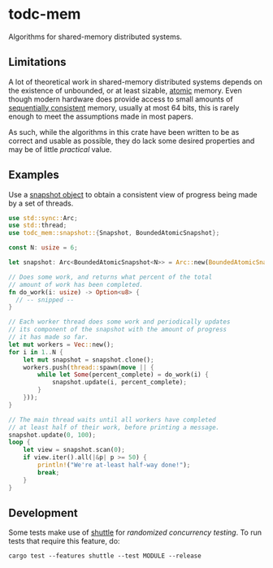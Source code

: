 # todc-mem

Algorithms for shared-memory distributed systems.

## Limitations

A lot of theoretical work in shared-memory distributed systems depends on the 
existence of unbounded, or at least sizable, 
[atomic](https://en.wikipedia.org/wiki/Atomic_semantics) memory. Even though
modern hardware does provide access to small amounts of 
[sequentially consistent](https://en.wikipedia.org/wiki/Sequential_consistency)
memory, usually at most 64 bits, this is rarely enough to meet the assumptions 
made in most papers. 

As such, while the algorithms in this crate have been written to be as correct
and usable as possible, they do lack some desired properties and may be of
little _practical_ value. 

## Examples

Use a [snapshot object](https://en.wikipedia.org/wiki/Shared_snapshot_objects) to 
obtain a consistent view of progress being made by a set of threads.

```rs
use std::sync::Arc;
use std::thread;
use todc_mem::snapshot::{Snapshot, BoundedAtomicSnapshot};

const N: usize = 6;

let snapshot: Arc<BoundedAtomicSnapshot<N>> = Arc::new(BoundedAtomicSnapshot::new());

// Does some work, and returns what percent of the total
// amount of work has been completed.
fn do_work(i: usize) -> Option<u8> {
  // -- snipped --
}

// Each worker thread does some work and periodically updates
// its component of the snapshot with the amount of progress
// it has made so far.
let mut workers = Vec::new();
for i in 1..N {
    let mut snapshot = snapshot.clone();
    workers.push(thread::spawn(move || {
        while let Some(percent_complete) = do_work(i) {
            snapshot.update(i, percent_complete);
        }        
    }));
}

// The main thread waits until all workers have completed
// at least half of their work, before printing a message.
snapshot.update(0, 100);
loop {
    let view = snapshot.scan(0);
    if view.iter().all(|&p| p >= 50) {
        println!("We're at-least half-way done!");
        break;
    }
}
```

## Development

Some tests make use of [shuttle](https://github.com/awslabs/shuttle) for 
_randomized concurrency testing_. To run tests that require this feature, do:
```
cargo test --features shuttle --test MODULE --release
```
